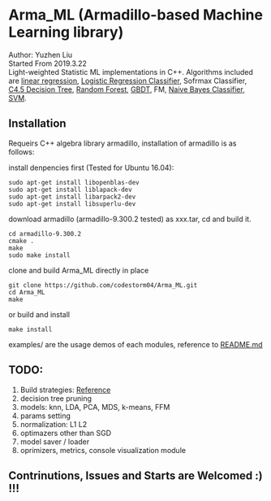 # Arma_ML (Armadillo-based Machine Learning library)
Author: Yuzhen Liu  
Started From 2019.3.22  
Light-weighted Statistic ML implementations in C++. Algorithms included are [linear regression](https://en.wikipedia.org/wiki/Linear_regression), [Logistic Regression Classifier](https://en.wikipedia.org/wiki/Logistic_regression), Sofrmax Classifier, [C4.5 Decision Tree](https://en.wikipedia.org/wiki/C4.5), [Random Forest](https://en.wikipedia.org/wiki/Random_forest), [GBDT](https://en.wikipedia.org/wiki/Gradient_boosting), FM, [Naive Bayes Classifier](https://en.wikipedia.org/wiki/Naive_Bayes_classifier), [SVM](https://en.wikipedia.org/wiki/Support-vector_machine).


## Installation
Requeirs C++ algebra library armadillo, installation of armadillo is as follows:  

install denpencies first (Tested for Ubuntu 16.04):  
    
    sudo apt-get install libopenblas-dev
	sudo apt-get install liblapack-dev
	sudo apt-get install libarpack2-dev
	sudo apt-get install libsuperlu-dev

download armadillo (armadillo-9.300.2 tested) as xxx.tar, cd and build it.   

	cd armadillo-9.300.2
	cmake .
	make
	sudo make install

clone and build Arma_ML directly in place

	git clone https://github.com/codestorm04/Arma_ML.git
	cd Arma_ML
	make

or build and install

	make install
	
examples/ are the usage demos of each modules, reference to [README.md](/examples/README.md)


## TODO:
1. Build strategies:   [Reference](https://www.cnblogs.com/Anker/p/3527677.html)
2. decision tree pruning
3. models: knn, LDA, PCA, MDS, k-means, FFM
4. params setting
5. normalization: L1 L2
6. optimazers other than SGD
7. model saver / loader
8. oprimizers, metrics, console visualization module


## Contrinutions, Issues and Starts are Welcomed :) !!! 
